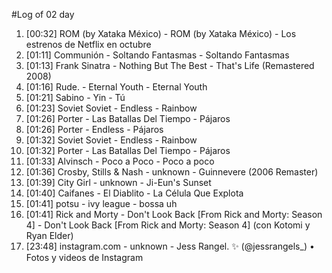 #Log of 02 day

1. [00:32] ROM (by Xataka México) - ROM (by Xataka México) - Los estrenos de Netflix en octubre
1. [01:11] Communión - Soltando Fantasmas - Soltando Fantasmas
1. [01:13] Frank Sinatra - Nothing But The Best - That's Life (Remastered 2008)
1. [01:16] Rude. - Eternal Youth - Eternal Youth
1. [01:21] Sabino - Yin - Tú
1. [01:23] Soviet Soviet - Endless - Rainbow
1. [01:26] Porter - Las Batallas Del Tiempo - Pájaros
1. [01:26] Porter - Endless - Pájaros
1. [01:32] Soviet Soviet - Endless - Rainbow
1. [01:32] Porter - Las Batallas Del Tiempo - Pájaros
1. [01:33] Alvinsch - Poco a Poco - Poco a poco
1. [01:36] Crosby, Stills & Nash - unknown - Guinnevere (2006 Remaster)
1. [01:39] City Girl - unknown - Ji-Eun's Sunset
1. [01:40] Caifanes - El Diablito - La Célula Que Explota
1. [01:41] potsu - ivy league - bossa uh
1. [01:41] Rick and Morty - Don't Look Back [From Rick and Morty: Season 4] - Don't Look Back [From Rick and Morty: Season 4] (con Kotomi y Ryan Elder)
1. [23:48] instagram.com - unknown - Jess Rangel. ✨ (@jessrangels_) • Fotos y videos de Instagram
